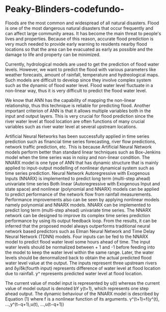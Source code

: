 # Peaky-Blinders-codefundo-

Floods are the most common and widespread of all natural disasters. Flood is one of the most dangerous natural disasters that occur frequently and can affect large community areas. It has become the main threat to people's lives and properties. Because of this reason, accurate flood prediction is very much needed to provide early warning to residents nearby flood locations so that the area can be evacuated as early as possible and the damage to life and property can be minimized.

Currently, hydrological models are used to get the prediction of flood water levels. However, we want to predict the flood with various parameters like weather forecasts, amount of rainfall, temperature and hydreological maps. Such models are difficult to develop since they involve complex system such as the dynamic of flood water level. Flood water level fluctuate in a non-linear way, thus it is very difficult to predict the flood water level.

We know that ANN has the capability of mapping the non-linear relationship, thus this technique is reliable for predicting flood. Another important criterion of ANN is that it allows multiple variables both in the input and output layers. This is very crucial for flood prediction since the river water level at flood location are often functions of many crucial variables such as river water level at several upstream locations. 

Artificial Neural Networks has been successfully applied in time series prediction such as financial time series forecasting, river flow predictions, network traffic prediction, etc. This is because Artificial Neural Network models perform better than standard linear techniques such as Box-Jenkins model when the time series was in noisy and non-linear condition. The NNARX model is one type of ANN that has dynamic structure that is mainly applied to input-output modelling of nonlinear dynamical system such as time series prediction. Neural Network Autoregressive with Exogenous Inputs (NNARX) is implemented to predict long term (multi-step ahead) univariate time series
Both linear (Autoregressive with Exogenous Input and state space) and nonlinear (polynomial and NNARX) models can be applied to predict performance of the network flow from rainfall measurements. Performance improvements also can be seen by applying nonlinear models namely polynomial and NNARX models. NNARX can be implemented to predict long term (multi-step ahead) univariate time series. The NNARX network can be designed to improve its complex time series prediction performance by using its output feedback loop. From the results, it can be inferred that the proposed model always outperforms traditional neural network based predictors such as Elman Neural Network and Time Delay Neural Network (TDNN) models.
Four inputs can be fed to the NNARX model to predict flood water level some hours ahead of time. The input water levels should be normalized between + 1 and -1 before feeding into the model to keep the water level within the same range. Later, the water levels should be denormalized back to obtain the actual predicted flood water level value at the output. The inputs represent three upstream rivers and δy/δk(fourth input) represents difference of water level at flood location due to rainfall. y^ represents predicted water level at flood location.

The current value of model input is represented by u(t) whereas the current value of model output is denoted bY y(t+1), which represents one step ahead output. The dynamic behaviour of the NNARX model is described by Equation (1) where f is a nonlinear function of its arguments. 
                          γ^(t+1)=f(y^(t), …,y^(t−q+1),u(t), …,u(t−q+1))





